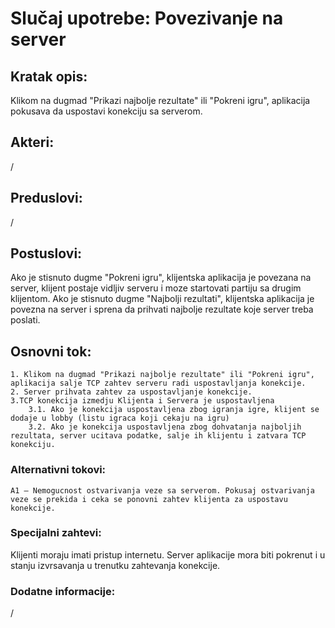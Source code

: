# Slučaj upotrebe: Povezivanje na server
## Kratak opis:
Klikom na dugmad "Prikazi najbolje rezultate" ili "Pokreni igru", aplikacija pokusava da uspostavi konekciju sa serverom.
## Akteri:
/
## Preduslovi:
 /
## Postuslovi:
Ako je stisnuto dugme "Pokreni igru", klijentska aplikacija je povezana na server, klijent postaje vidljiv serveru i moze startovati partiju sa drugim klijentom.
Ako je stisnuto dugme "Najbolji rezultati", klijentska aplikacija je povezna na server i sprena da prihvati najbolje rezultate koje server treba poslati.
## Osnovni tok:
```
1. Klikom na dugmad "Prikazi najbolje rezultate" ili "Pokreni igru", aplikacija salje TCP zahtev serveru radi uspostavljanja konekcije.
2. Server prihvata zahtev za uspostavljanje konekcije.
3.TCP konekcija izmedju Klijenta i Servera je uspostavljena
    3.1. Ako je konekcija uspostavljena zbog igranja igre, klijent se dodaje u lobby (listu igraca koji cekaju na igru)
    3.2. Ako je konekcija uspostavljena zbog dohvatanja najboljih rezultata, server ucitava podatke, salje ih klijentu i zatvara TCP konekciju.

```
### Alternativni tokovi:

```
A1 – Nemogucnost ostvarivanja veze sa serverom. Pokusaj ostvarivanja veze se prekida i ceka se ponovni zahtev klijenta za uspostavu konekcije.

```

### Specijalni zahtevi:
 Klijenti moraju imati pristup internetu. Server aplikacije mora biti pokrenut i u stanju izvrsavanja u trenutku zahtevanja konekcije.

### Dodatne informacije:
/

